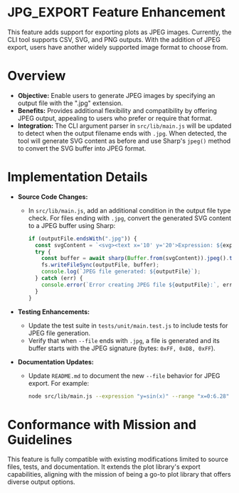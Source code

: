 # JPG_EXPORT Feature Enhancement

This feature adds support for exporting plots as JPEG images. Currently, the CLI tool supports CSV, SVG, and PNG outputs. With the addition of JPEG export, users have another widely supported image format to choose from.

# Overview

- **Objective:** Enable users to generate JPEG images by specifying an output file with the ".jpg" extension.
- **Benefits:** Provides additional flexibility and compatibility by offering JPEG output, appealing to users who prefer or require that format.
- **Integration:** The CLI argument parser in `src/lib/main.js` will be updated to detect when the output filename ends with `.jpg`. When detected, the tool will generate SVG content as before and use Sharp's `jpeg()` method to convert the SVG buffer into JPEG format.

# Implementation Details

- **Source Code Changes:**
  - In `src/lib/main.js`, add an additional condition in the output file type check. For files ending with `.jpg`, convert the generated SVG content to a JPEG buffer using Sharp:
    ```js
    if (outputFile.endsWith(".jpg")) {
      const svgContent = `<svg><text x='10' y='20'>Expression: ${expression}</text><text x='10' y='40'>Range: ${range}</text></svg>`;
      try {
        const buffer = await sharp(Buffer.from(svgContent)).jpeg().toBuffer();
        fs.writeFileSync(outputFile, buffer);
        console.log(`JPEG file generated: ${outputFile}`);
      } catch (err) {
        console.error(`Error creating JPEG file ${outputFile}:`, err);
      }
    }
    ```

- **Testing Enhancements:**
  - Update the test suite in `tests/unit/main.test.js` to include tests for JPEG file generation.
  - Verify that when `--file` ends with `.jpg`, a file is generated and its buffer starts with the JPEG signature (bytes: `0xFF, 0xD8, 0xFF`).

- **Documentation Updates:**
  - Update `README.md` to document the new `--file` behavior for JPEG export. For example:
    ```sh
    node src/lib/main.js --expression "y=sin(x)" --range "x=0:6.28" --file output.jpg
    ```

# Conformance with Mission and Guidelines

This feature is fully compatible with existing modifications limited to source files, tests, and documentation. It extends the plot library's export capabilities, aligning with the mission of being a go-to plot library that offers diverse output options.
